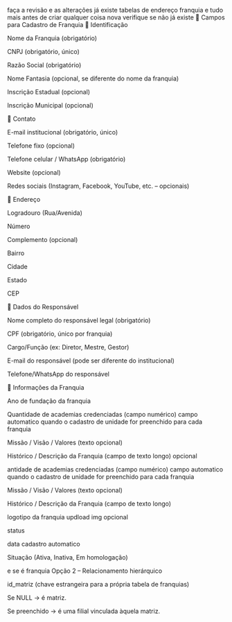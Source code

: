 faça a revisão e as alterações já existe tabelas de endereço franquia e tudo mais antes de criar qualquer coisa nova verifique se não já existe 📌 Campos para Cadastro de Franquia
🔹 Identificação

Nome da Franquia (obrigatório)

CNPJ (obrigatório, único)

Razão Social (obrigatório)

Nome Fantasia (opcional, se diferente do nome da franquia)

Inscrição Estadual (opcional)

Inscrição Municipal (opcional)

🔹 Contato

E-mail institucional (obrigatório, único)

Telefone fixo (opcional)

Telefone celular / WhatsApp (obrigatório)

Website (opcional)

Redes sociais (Instagram, Facebook, YouTube, etc. – opcionais)

🔹 Endereço

Logradouro (Rua/Avenida)

Número

Complemento (opcional)

Bairro

Cidade

Estado

CEP

🔹 Dados do Responsável

Nome completo do responsável legal (obrigatório)

CPF (obrigatório, único por franquia)

Cargo/Função (ex: Diretor, Mestre, Gestor)

E-mail do responsável (pode ser diferente do institucional)

Telefone/WhatsApp do responsável

🔹 Informações da Franquia

Ano de fundação da franquia

Quantidade de academias credenciadas (campo numérico) campo automatico quando o cadastro de unidade for preenchido para cada franquia

Missão / Visão / Valores (texto opcional)

Histórico / Descrição da Franquia (campo de texto longo) opcional

antidade de academias credenciadas (campo numérico) campo automatico quando o cadastro de unidade for preenchido para cada franquia

Missão / Visão / Valores (texto opcional)

Histórico / Descrição da Franquia (campo de texto longo)

logotipo da franquia updload img opcional

status

data cadastro automatico

Situação (Ativa, Inativa, Em homologação)

e se é franquia Opção 2 – Relacionamento hierárquico

id_matriz (chave estrangeira para a própria tabela de franquias)

Se NULL → é matriz.

Se preenchido → é uma filial vinculada àquela matriz.
